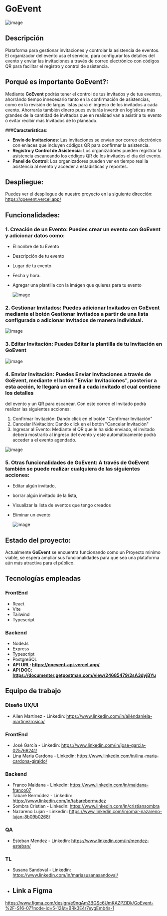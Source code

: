 # GoEvent

![image](https://github.com/user-attachments/assets/becd0ff7-6784-4568-b073-8188925a14a7)


## Descripción

Plataforma para gestionar invitaciones y controlar la asistencia de eventos. El organizador del evento usa el servicio, para configurar los detalles del evento y enviar las invitaciones a través de correo electrónico con códigos QR para facilitar el registro y control de asistencia.

## Porqué es importante **GoEvent**?: 

Mediante **GoEvent** podrás tener el control de tus invitados y de tus eventos, ahorrándo tiempo innecesario tanto en la confirmación de asistencias, como en la revisión de largas listas para el ingreso de los invitados a cada evento. Ahorrarás también dinero pues evitarás invertir en logísticas más grandes de la cantidad de invitados que en realidad van a asistir a tu evento ó evitar recibir más Invitados de lo planeado.

###**Características**:

- **Envío de Invitaciones**: Las invitaciones se envían por correo electrónico con enlaces que incluyen códigos QR para confirmar la asistencia.
- **Registro y Control de Asistencia**: Los organizadores pueden registrar la asistencia escaneando los códigos QR de los invitados el día del evento.
- **Panel de Control**: Los organizadores pueden ver en tiempo real la asistencia al evento y acceder a estadísticas y reportes.

## Despliegue:

Puedes ver el despliegue de nuestro proyecto en la siguiente dirección: https://goevent.vercel.app/


## Funcionalidades:

### 1. Creación de un Evento: Puedes crear un evento con **GoEvent** y adicionar datos como: 

- El nonbre de tu Evento
- Descripción de tu evento
- Lugar de tu evento
- Fecha y hora.
- Agregar una plantilla con la imágen que quieres para tu evento

  ![image](https://github.com/user-attachments/assets/808a8628-d7dc-4c9e-8f48-d360fcdcc9f3)


### 2. Gestionar Invitados: Puedes adicionar Invitados en **GoEvent** mediante el botón **Gestionar Invitados** a partir de una lista configurada o adicionar invitados de manera individual.


![image](https://github.com/user-attachments/assets/86a806cd-2163-4439-95c7-272cb2bc4cdc)


### 3. Editar Invitación: Puedes Editar la plantilla de tu Invitación en **GoEvent** 

![image](https://github.com/user-attachments/assets/889acb4f-22de-4ef2-baa3-1ee57e6c3207)



### 4. Enviar Invitación: Puedes Enviar Invitaciones a través de  **GoEvent**, mediante el botón "Enviar Invitaciones", posterior a esta acción, le llegará un email a cada invitado el cual contiene los detalles
del evento y un QR para escanear. Con este correo el Invitado podrá realizar las siguientes acciones:

1. Confirmar Invitación: Dando click en el botón "Confirmar Invitación"
2. Cancelar INvitación: Dando click en el botón "Cancelar Invitación"
3. Ingresar al Evento: Mediante el QR que le ha sido enviado, el invitado deberá mostrarlo al ingreso del evento y este automáticamente podrá acceder a el evento agendado.

![image](https://github.com/user-attachments/assets/ff3c689e-9294-45a6-95e9-4dee099755ae)

### 5. Otras funcionalidades de GoEvent: A través de  **GoEvent** también se puede realizar cualquiera de las siguientes acciones:

- Editar algún invitado,
- borrar algún invitado de la lista,
- Visualizar la lista de eventos que tengo creados
- Eliminar un evento

  ![image](https://github.com/user-attachments/assets/c8474f23-2212-4b05-afad-b56bf9880fb5)

## Estado del proyecto: 

Actualmente **GoEvent** se encuentra funcionando como un Proyecto minimo viable, se espera ampliar sus funcionalidades para que sea una plataforma aún más atractiva para el público.


## Tecnologías empleadas

### FrontEnd
- React
- Vite
- Tailwind
- Typescript

### Backend
- NodeJs
- Express
- Typescript
- PostgreSQL
- **API URL: https://goevent-api.vercel.app/**
- **API DOC: https://documenter.getpostman.com/view/24685479/2sA3dyjBYu**

## Equipo de trabajo

### Diseño UX/UI
- Ailen Martinez - Linkedin: https://www.linkedin.com/in/ailéndaniela-martinezrosica/

### FrontEnd
- José García - Linkedin: https://www.linkedin.com/in/jose-garcia-025766241/
- Lina Maria Cardona - Linkedin: https://www.linkedin.com/in/lina-maria-cardona-giraldo/

### Backend
- Franco Maidana - Linkedin: https://www.linkedin.com/in/maidana-franco07
- Tabaré Bermúdez - Linkedin: https://www.linkedin.com/in/tabarebermudez
- Sombra Cristian - Linkedin: https://www.linkedin.com/in/cristiansombra
- Nazareno Lujan - Linkedin: https://www.linkedin.com/in/omar-nazareno-lujan-8b09b0268/

### QA
- Esteban Mendez - Linkedin: https://www.linkedin.com/in/mendez-esteban/

### TL
- Susana Sandoval - Linkedin: https://www.linkedin.com/in/mariasusanasandoval/

- ## Link a Figma
https://www.figma.com/design/e9nqAm3BGSc6UmKAZPZiDk/GoEvent-%2F-S16-07?node-id=5-12&t=BRk3E4r7eygEmb4s-1
